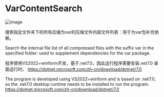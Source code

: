 # VarContentSearch

![image](img/Quicker_20240312_230903.png)

搜索指定文件夹下的所有后缀为var的压缩文件内部文件列表：用于为var包补充依赖。

Search the internal file list of all compressed files with the suffix var in the specified folder: used to supplement dependencies for the var package.

程序使用VS2022+winform开发，基于.net7.0，因此运行程序需要安装.net7.0 桌面运行时。 https://dotnet.microsoft.com/zh-cn/download/dotnet/7.0

The program is developed using VS2022+winform and is based on .net7.0, so the .net7.0 desktop runtime needs to be installed to run the program. https://dotnet.microsoft.com/zh-cn/download/dotnet/7.0

